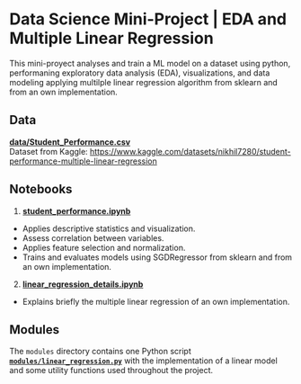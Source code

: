# Data Science Mini-Project | EDA and Multiple Linear Regression

This mini-proyect analyses and train a ML model on a dataset using python, performaning exploratory data analysis (EDA), visualizations, and data modeling applying multilple linear regression algorithm from sklearn and from an own implementation.

## Data
**[data/Student_Performance.csv](data/Student_Performance.csv)**  
Dataset from Kaggle: https://www.kaggle.com/datasets/nikhil7280/student-performance-multiple-linear-regression

## Notebooks

1. **[student_performance.ipynb](student_performance.ipynb)**  
- Applies descriptive statistics and visualization.
- Assess correlation between variables.
- Applies feature selection and normalization.
- Trains and evaluates models using SGDRegressor from sklearn and from an own implementation.

2. **[linear_regression_details.ipynb](linear_regression_details.ipynb)**  
- Explains briefly the multiple linear regression of an own implementation.

## Modules
The `modules`  directory contains one Python script **[`modules/linear_regression.py`](modules/linear_regression.py)** with the implementation of a linear model and some utility functions used throughout the project.
